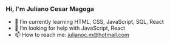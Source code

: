### Hi, I'm Juliano Cesar Magoga

- 🌱 I’m currently learning HTML, CSS, JavaScript, SQL, React
- 🤔 I’m looking for help with JavaScript, React
- 📫 How to reach me: julianoc.m@hotmail.com


<!--
**JulianoCesarM/JulianoCesarM** is a ✨ _special_ ✨ repository because its `README.md` (this file) appears on your GitHub profile.

Here are some ideas to get you started:

- 🔭 I’m currently working on ...
- 👯 I’m looking to collaborate on ...
- 💬 Ask me about ...
- 😄 Pronouns: ...
- ⚡ Fun fact: ...
-->
